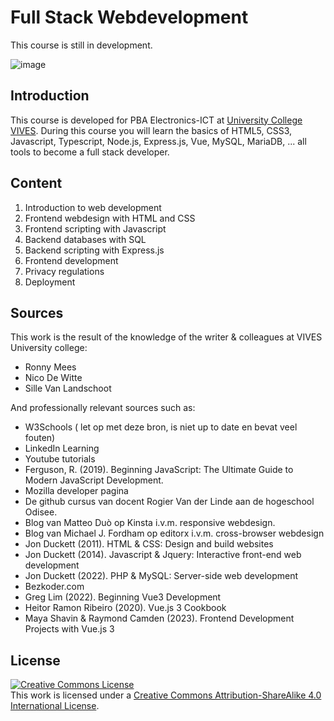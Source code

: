 # Full Stack Webdevelopment

This course is still in development.

![image](/files/construction.jpg)

## Introduction

This course is developed for PBA Electronics-ICT at [University College VIVES](https://www.vives.be/nl/technology/elektronica-ict).
During this course you will learn the basics of HTML5, CSS3, Javascript, Typescript, Node.js, Express.js, Vue, MySQL, MariaDB, ... all tools to become a full stack developer.

## Content

1. Introduction to web development
2. Frontend webdesign with HTML and CSS
3. Frontend scripting with Javascript
4. Backend databases with SQL
5. Backend scripting with Express.js
6. Frontend development
7. Privacy regulations
8. Deployment

## Sources

This work is the result of the knowledge of the writer & colleagues at VIVES University college:

* Ronny Mees
* Nico De Witte
* Sille Van Landschoot

And professionally relevant sources such as:

* W3Schools ( let op met deze bron, is niet up to date en bevat veel fouten)
* LinkedIn Learning
* Youtube tutorials
* Ferguson, R. (2019). Beginning JavaScript: The Ultimate Guide to Modern JavaScript Development.
* Mozilla developer pagina
* De github cursus van docent Rogier Van der Linde aan de hogeschool Odisee.
* Blog van Matteo Duò op Kinsta i.v.m. responsive webdesign.
* Blog van Michael J. Fordham op editorx i.v.m. cross-browser webdesign
* Jon Duckett (2011). HTML & CSS: Design and build websites
* Jon Duckett (2014). Javascript & Jquery: Interactive front-end web development
* Jon Duckett (2022). PHP & MySQL: Server-side web development
* Bezkoder.com
* Greg Lim (2022). Beginning Vue3 Development
* Heitor Ramon Ribeiro (2020). Vue.js 3 Cookbook
* Maya Shavin & Raymond Camden (2023). Frontend Development Projects with Vue.js 3

## License

<a rel="license" href="http://creativecommons.org/licenses/by-sa/4.0/"><img alt="Creative Commons License" style="border-width:0" src="https://i.creativecommons.org/l/by-sa/4.0/88x31.png" /></a><br />This work is licensed under a <a rel="license" href="http://creativecommons.org/licenses/by-sa/4.0/">Creative Commons Attribution-ShareAlike 4.0 International License</a>.